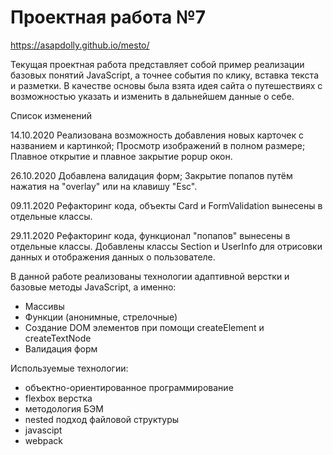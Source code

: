 # Проектная работа №7

https://asapdolly.github.io/mesto/

Текущая проектная работа представляет собой пример реализации базовых понятий JavaScript, а точнее события по клику, вставка текста и разметки. 
В качестве основы была взята идея сайта о путешествиях с возможностью указать и изменить в дальнейшем данные о себе.

Список изменений

14.10.2020 
Реализована возможность добавления новых карточек с названием и картинкой; 
Просмотр изображений в полном размере; 
Плавное открытие и плавное закрытие popup окон.

26.10.2020
Добавлена валидация форм;
Закрытие попапов путём нажатия на "overlay" или на клавишу "Esc".

09.11.2020
Рефакторинг кода, объекты Card и FormValidation вынесены в отдельные классы.

29.11.2020
Рефакторинг кода, функционал "попапов" вынесены в отдельные классы. Добавлены классы Section и UserInfo для отрисовки данных и отображения данных о пользователе.


В данной работе реализованы технологии адаптивной верстки и базовые методы JavaScript, а именно:

- Массивы
- Функции (анонимные, стрелочные)
- Создание DOM элементов при помощи createElement и createTextNode
- Валидация форм
 
Используемые технологии:

- объектно-ориентированное программирование
- flexbox верстка
- методология БЭМ
- nested подход файловой структуры
- javascipt
- webpack


